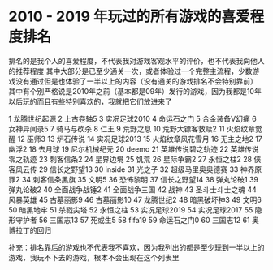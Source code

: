 # 2010 - 2019 年玩过的所有游戏的喜爱程度排名
排名的是我个人的喜爱程度，不代表我对游戏客观水平的评价，也不代表我向他人的推荐程度
其中大部分是已至少通关一次，或者体验过一个完整主流程，少数游戏没有通过但是也体验了一半以上的内容（没有通关的游戏排名不会特别靠前）
其中有个别严格说是2010年之前（基本都是09年）发行的游戏，因为我都是10年以后玩的而且有些特别喜欢的，我就把它们放进来了

  1    龙腾世纪起源
  2    上古卷轴5
  3    实况足球2010
  4    命运石之门
  5    合金装备V幻痛
  6    女神异闻录5
  7    骑马与砍杀
  8    仁王
  9    荒野之息
10    荒野大镖客救赎2
11    火焰纹章觉醒
12    巫师3
13    炉石传说
14    实况足球2013
15    火焰纹章风花雪月
16    无主之地2
17    幽浮2
18    去月球
19    尼尔机械纪元
20    deemo
21    英雄传说碧之轨迹
22    英雄传说零之轨迹
23    刺客信条2
24    星界边境
25    饥荒
26    星际争霸2
27    永恒之柱2
28    侠客风云传
29    信长之野望13
30    inside
31    光之子
32    超级马里奥奥德赛
33    神界原罪2
34    刺客信条黑旗
35    文明5
36    恐怖黎明
37    信长之野望14
38    弹丸论破1
39    弹丸论破2
40    全面战争战锤2
41    全面战争三国
42    战神
43    圣斗士斗士之魂
44    风暴英雄
45    古墓丽影9
46    古墓丽影10
47    龙腾世纪2
48    暗黑破坏神3
49    文明6
50    暗黑地牢
51    杀戮尖塔
52    永恒之柱
53    实况足球2019
54    实况足球2017
55    隐形守护者
56    三国志13
57    死或生5
58    fifa19
59    命运石之门0
60    三国志12
61    奥博拉丁的回归

补充：排名靠后的游戏也不代表我不喜欢，因为我列出的都是至少玩到一半以上的游戏，我玩不下去的游戏，根本不会出现在这个列表里
